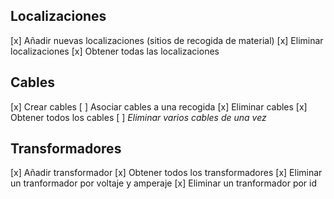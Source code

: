 ## Localizaciones

[x] Añadir nuevas localizaciones (sitios de recogida de material)
[x] Eliminar localizaciones
[x] Obtener todas las localizaciones

## Cables

[x] Crear cables
[ ] Asociar cables a una recogida
[x] Eliminar cables
[x] Obtener todos los cables
[ ] *Eliminar varios cables de una vez*

## Transformadores
[x] Añadir transformador
[x] Obtener todos los transformadores
[x] Eliminar un tranformador por voltaje y amperaje
[x] Eliminar un tranformador por id